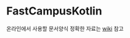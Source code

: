 # FastCampusKotlin
온라인에서 사용할 문서양식 
정확한 자료는 [wiki](https://github.com/VintageAppMaker/FastCampusKotlin/wiki) 참고 
